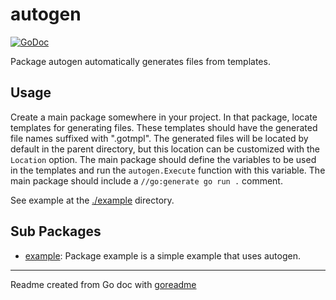 # autogen

[![GoDoc](https://img.shields.io/badge/pkg.go.dev-doc-blue)](http://pkg.go.dev/github.com/posener/autogen)

Package autogen automatically generates files from templates.

## Usage

Create a main package somewhere in your project. In that package, locate templates for generating
files. These templates should have the generated file names suffixed with ".gotmpl". The
generated files will be located by default in the parent directory, but this location can be
customized with the `Location` option. The main package should define the variables to be used
in the templates and run the `autogen.Execute` function with this variable.
The main package should include a `//go:generate go run .` comment.

See example at the [./example](./example) directory.

## Sub Packages

* [example](./example): Package example is a simple example that uses autogen.

---
Readme created from Go doc with [goreadme](https://github.com/posener/goreadme)
